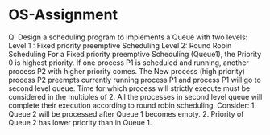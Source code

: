 # OS-Assignment
Q: Design a scheduling program to implements a Queue with two levels: Level 1 : Fixed priority preemptive Scheduling Level 2: Round Robin Scheduling For a Fixed priority preemptive Scheduling (Queue1), the Priority 0 is highest priority. If one process P1 is scheduled and running, another process P2 with higher priority comes. The New process (high  priority) process P2 preempts currently running process P1 and process P1 will go to second level queue. Time for which process will strictly execute must be considered in the multiples of 2. All the processes in second level queue will complete their execution according to round robin scheduling. Consider: 1. Queue 2 will be processed after Queue 1 becomes empty.  2. Priority of Queue 2 has lower priority than in Queue 1.

